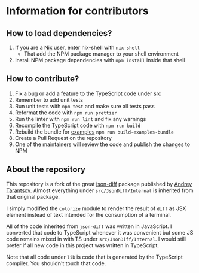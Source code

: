 # Information for contributors

## How to load dependencies?

1. If you are a [Nix] user, enter nix-shell with `nix-shell`
   - That add the NPM package manager to your shell environment
2. Install NPM package dependencies with `npm install` inside that shell

## How to contribute?

1. Fix a bug or add a feature to the TypeScript code under [src](src)
2. Remember to add unit tests
3. Run unit tests with `npm test` and make sure all tests pass
4. Reformat the code with `npm run prettier`
5. Run the linter with `npm run lint` and fix any warnings
6. Recompile the TypeScript code with `npm run build`
7. Rebuild the bundle for [examples](examples) `npm run build-examples-bundle`
8. Create a Pull Request on the repository
9. One of the maintainers will review the code and publish the changes to NPM

## About the repository

This repository is a fork of the great [json-diff]
package published by [Andrey Tarantsov](https://github.com/andreyvit). Almost
everything under `src/JsonDiff/Internal` is inherited from that original package.

I simply modified the `colorize` module to render the result of `diff` as JSX
element instead of text intended for the consumption of a terminal.

All of the code inherited from `json-diff` was written in JavaScript. I converted that code to
TypeScript whenever it was convenient but some JS code remains mixed in with TS under
`src/JsonDiff/Internal`. I would still prefer if all new code in this project was written in
TypeScript.

Note that all code under `lib` is code that is generated by the TypeScript compiler.
You shouldn't touch that code.

[Nix]: https://nixos.org
[json-diff]: https://www.npmjs.com/package/json-diff
